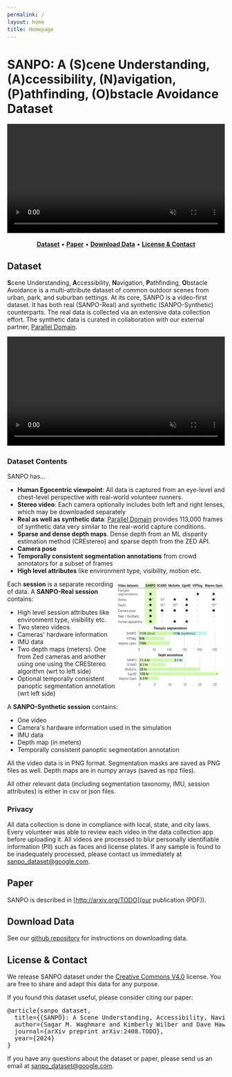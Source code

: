 ```yaml
---
permalink: /
layout: home
title: Homepage
---
```


# SANPO: A (S)cene Understanding, (A)ccessibility, (N)avigation, (P)athfinding, (O)bstacle Avoidance Dataset

<div align="center">

<p align="center">
<video width='100%' autoplay muted loop playsinline>
<source src="res/sanpo-point-cloud.webm" type="video/webm">
<source src="res/sanpo.gif" type="image/gif">
</video>
</p>

<p align="center">
<a href="#dataset"><b>Dataset</b></a> •
<a href="https://arxiv.org/pdf/2103.03375.pdf"><b>Paper</b></a> •
<a href="#download-data"><b>Download Data</b></a> •
<a href="#license--contact"><b>License & Contact</b></a>
</p>

</div>

## Dataset
**S**cene Understanding, **A**ccessibility, **N**avigation, **P**athfinding,
**O**bstacle Avoidance is a multi-attribute dataset of common outdoor scenes
from urban, park, and suburban settings. At its core, SANPO is a video-first
dataset. It has both real (SANPO-Real) and synthetic (SANPO-Synthetic)
counterparts. The real data is collected via an extensive data collection
effort. The synthetic data is curated in collaboration with our external
partner, [Parallel Domain](https://paralleldomain.com/).

<video width='100%' autoplay muted loop playsinline>
<source src="res/sanpo.webm" type="video/webm">
</video>

### Dataset Contents
SANPO has...
* **Human Egocentric viewpoint**: All data is captured from an eye-level and chest-level perspective with real-world volunteer runners.
* **Stereo video**: Each camera optionally includes both left and right lenses, which may be downloaded separately
* **Real as well as synthetic data**: [Parallel Domain](https://paralleldomain.com) provides 113,000 frames of synthetic data very similar to the real-world capture conditions.
* **Sparse and dense depth maps**. Dense depth from an ML disparity estimation method (CREstereo) and sparse depth from the ZED API.
* **Camera pose**
* **Temporally consistent segmentation annotations** from crowd annotators for a subset of frames
* **High level attributes** like environment type, visibility, motion etc.

<img src="res/sanpo-comparison.svg" style="float: right; max-width: 50%;" />

Each **session** is a separate recording of data.  A **SANPO-Real session** contains:
- High level session attributes like environment type, visibility etc.
- Two stereo videos
- Cameras' hardware information
- IMU data
- Two depth maps (meters). One from Zed cameras and another using one using the CREStereo algorithm (wrt to left side)
- Optional temporally consistent panoptic segmentation annotation (wrt left side)

A **SANPO-Synthetic session** contains:
- One video
- Camera's hardware information used in the simulation
- IMU data
- Depth map (in meters)
- Temporally consistent panoptic segmentation annotation

All the video data is in PNG format.
Segmentation masks are saved as PNG files as well.
Depth maps are in numpy arrays (saved as npz files).

All other relevant data
(including segmentation taxonomy, IMU, session attributes)
is either in csv or json files.

### Privacy
All data collection is done in compliance with local, state, and city laws.
Every volunteer was able to review each video in the data collection app before
uploading it. All videos are processed to blur personally identifiable
information (PII) such as faces and license plates. If any sample is found to be
inadequately processed, please contact us immediately at <a href="mailto:sanpo_dataset@google.com">sanpo_dataset@google.com</a>.

## Paper
SANPO is described in [http://arxiv.org/TODO](our publication (PDF)).

## Download Data
See our <a href="https://github.com/google-research-datasets/sanpo_dataset">github repository</a> for instructions on downloading data.

## License & Contact
We release SANPO dataset under the <a href="https://creativecommons.org/licenses/by/4.0/">Creative Commons V4.0</a> license. You are free to share and adapt this data for any purpose.

If you found this dataset useful, please consider citing our paper:

<pre>
@article{sanpo_dataset,
  title={&#123;SANPO&#125;: A Scene Understanding, Accessibility, Navigation, Pathfinding, Obstacle Avoidance Dataset},
  author={Sagar M. Waghmare and Kimberly Wilber and Dave Hawkey and Mikhail Sirotenko and Xuan Yang and Matthew Wilson and Stephanie Debats  and Cattalyya Nuengsigkapian and Astuti Sharma and Lars Pandikow and Huisheng Wang and Hartwig Adam},
  journal={arXiv preprint arXiv:2408.TODO},
  year={2024}
}
</pre>

If you have any questions about the dataset or paper, please send us an email at <a href="mailto:sanpo_dataset@google.com">sanpo_dataset@google.com</a>.
